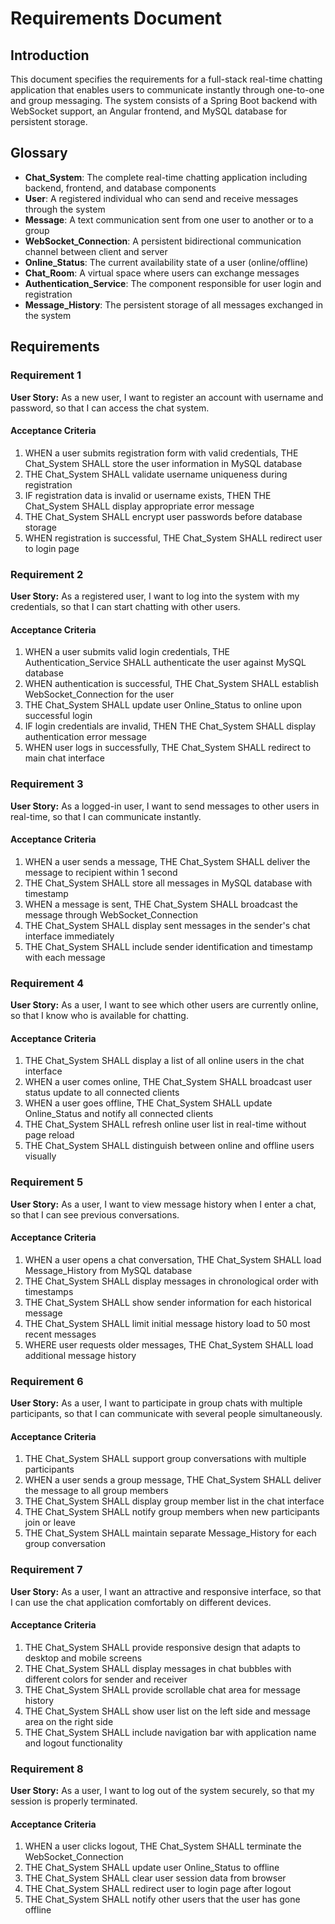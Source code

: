# Requirements Document

## Introduction

This document specifies the requirements for a full-stack real-time chatting application that enables users to communicate instantly through one-to-one and group messaging. The system consists of a Spring Boot backend with WebSocket support, an Angular frontend, and MySQL database for persistent storage.

## Glossary

- **Chat_System**: The complete real-time chatting application including backend, frontend, and database components
- **User**: A registered individual who can send and receive messages through the system
- **Message**: A text communication sent from one user to another or to a group
- **WebSocket_Connection**: A persistent bidirectional communication channel between client and server
- **Online_Status**: The current availability state of a user (online/offline)
- **Chat_Room**: A virtual space where users can exchange messages
- **Authentication_Service**: The component responsible for user login and registration
- **Message_History**: The persistent storage of all messages exchanged in the system

## Requirements

### Requirement 1

**User Story:** As a new user, I want to register an account with username and password, so that I can access the chat system.

#### Acceptance Criteria

1. WHEN a user submits registration form with valid credentials, THE Chat_System SHALL store the user information in MySQL database
2. THE Chat_System SHALL validate username uniqueness during registration
3. IF registration data is invalid or username exists, THEN THE Chat_System SHALL display appropriate error message
4. THE Chat_System SHALL encrypt user passwords before database storage
5. WHEN registration is successful, THE Chat_System SHALL redirect user to login page

### Requirement 2

**User Story:** As a registered user, I want to log into the system with my credentials, so that I can start chatting with other users.

#### Acceptance Criteria

1. WHEN a user submits valid login credentials, THE Authentication_Service SHALL authenticate the user against MySQL database
2. WHEN authentication is successful, THE Chat_System SHALL establish WebSocket_Connection for the user
3. THE Chat_System SHALL update user Online_Status to online upon successful login
4. IF login credentials are invalid, THEN THE Chat_System SHALL display authentication error message
5. WHEN user logs in successfully, THE Chat_System SHALL redirect to main chat interface

### Requirement 3

**User Story:** As a logged-in user, I want to send messages to other users in real-time, so that I can communicate instantly.

#### Acceptance Criteria

1. WHEN a user sends a message, THE Chat_System SHALL deliver the message to recipient within 1 second
2. THE Chat_System SHALL store all messages in MySQL database with timestamp
3. WHEN a message is sent, THE Chat_System SHALL broadcast the message through WebSocket_Connection
4. THE Chat_System SHALL display sent messages in the sender's chat interface immediately
5. THE Chat_System SHALL include sender identification and timestamp with each message

### Requirement 4

**User Story:** As a user, I want to see which other users are currently online, so that I know who is available for chatting.

#### Acceptance Criteria

1. THE Chat_System SHALL display a list of all online users in the chat interface
2. WHEN a user comes online, THE Chat_System SHALL broadcast user status update to all connected clients
3. WHEN a user goes offline, THE Chat_System SHALL update Online_Status and notify all connected clients
4. THE Chat_System SHALL refresh online user list in real-time without page reload
5. THE Chat_System SHALL distinguish between online and offline users visually

### Requirement 5

**User Story:** As a user, I want to view message history when I enter a chat, so that I can see previous conversations.

#### Acceptance Criteria

1. WHEN a user opens a chat conversation, THE Chat_System SHALL load Message_History from MySQL database
2. THE Chat_System SHALL display messages in chronological order with timestamps
3. THE Chat_System SHALL show sender information for each historical message
4. THE Chat_System SHALL limit initial message history load to 50 most recent messages
5. WHERE user requests older messages, THE Chat_System SHALL load additional message history

### Requirement 6

**User Story:** As a user, I want to participate in group chats with multiple participants, so that I can communicate with several people simultaneously.

#### Acceptance Criteria

1. THE Chat_System SHALL support group conversations with multiple participants
2. WHEN a user sends a group message, THE Chat_System SHALL deliver the message to all group members
3. THE Chat_System SHALL display group member list in the chat interface
4. THE Chat_System SHALL notify group members when new participants join or leave
5. THE Chat_System SHALL maintain separate Message_History for each group conversation

### Requirement 7

**User Story:** As a user, I want an attractive and responsive interface, so that I can use the chat application comfortably on different devices.

#### Acceptance Criteria

1. THE Chat_System SHALL provide responsive design that adapts to desktop and mobile screens
2. THE Chat_System SHALL display messages in chat bubbles with different colors for sender and receiver
3. THE Chat_System SHALL provide scrollable chat area for message history
4. THE Chat_System SHALL show user list on the left side and message area on the right side
5. THE Chat_System SHALL include navigation bar with application name and logout functionality

### Requirement 8

**User Story:** As a user, I want to log out of the system securely, so that my session is properly terminated.

#### Acceptance Criteria

1. WHEN a user clicks logout, THE Chat_System SHALL terminate the WebSocket_Connection
2. THE Chat_System SHALL update user Online_Status to offline
3. THE Chat_System SHALL clear user session data from browser
4. THE Chat_System SHALL redirect user to login page after logout
5. THE Chat_System SHALL notify other users that the user has gone offline
